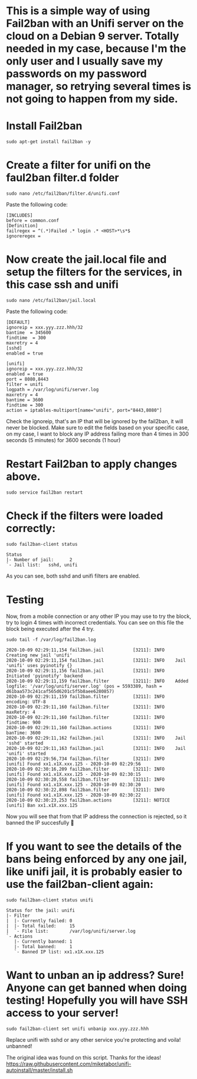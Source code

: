 # This is a simple way of using Fail2ban with an Unifi server on the cloud on a Debian 9 server. Totally needed in my case, because I'm the only user and I usually save my passwords on my password manager, so retrying several times is not going to happen from my side.

# Install Fail2ban
```
sudo apt-get install fail2ban -y
```
# Create a filter for unifi on the faul2ban filter.d folder
```
sudo nano /etc/fail2ban/filter.d/unifi.conf
```
Paste the following code:
```
[INCLUDES]
before = common.conf
[Definition]
failregex = ^(.*)Failed .* login .* <HOST>*\s*$
ignoreregex =
```
# Now create the jail.local file and setup the filters for the services, in this case ssh and unifi
```
sudo nano /etc/fail2ban/jail.local
```
Paste the following code:
```
[DEFAULT]
ignoreip = xxx.yyy.zzz.hhh/32
bantime  = 345600
findtime  = 300
maxretry = 4
[sshd]
enabled = true

[unifi]
ignoreip = xxx.yyy.zzz.hhh/32
enabled = true
port = 8080,8443
filter = unifi
logpath = /var/log/unifi/server.log
maxretry = 4
bantime = 3600
findtime = 300
action = iptables-multiport[name="unifi", port="8443,8080"]
```
Check the ignoreip, that's an IP that will be ignored by the fail2ban, it will never be blocked.
Make sure to edit the fields based on your specific case, on my case, I want to block any IP address failing more than 4 times in 300 seconds (5 minutes) for 3600 seconds (1 hour)

# Restart Fail2ban to apply changes above.
```
sudo service fail2ban restart
```
# Check if the filters were loaded correctly:
```
sudo fail2ban-client status
```
```
Status
|- Number of jail:      2
`- Jail list:   sshd, unifi
```
As you can see, both sshd and unifi filters are enabled.

# Testing
Now, from a mobile connection or any other IP you may use to try the block, try to login 4 times with incorrect credentials. You can see on this file the block being executed after the 4 try.
```
sudo tail -f /var/log/fail2ban.log
```
```
2020-10-09 02:29:11,154 fail2ban.jail           [3211]: INFO    Creating new jail 'unifi'
2020-10-09 02:29:11,154 fail2ban.jail           [3211]: INFO    Jail 'unifi' uses pyinotify {}
2020-10-09 02:29:11,156 fail2ban.jail           [3211]: INFO    Initiated 'pyinotify' backend
2020-10-09 02:29:11,159 fail2ban.filter         [3211]: INFO    Added logfile: '/var/log/unifi/server.log' (pos = 5593389, hash = d61baa573c241caf565d6201c5f5b8aee6280857)
2020-10-09 02:29:11,159 fail2ban.filter         [3211]: INFO      encoding: UTF-8
2020-10-09 02:29:11,160 fail2ban.filter         [3211]: INFO      maxRetry: 4
2020-10-09 02:29:11,160 fail2ban.filter         [3211]: INFO      findtime: 900
2020-10-09 02:29:11,160 fail2ban.actions        [3211]: INFO      banTime: 3600
2020-10-09 02:29:11,162 fail2ban.jail           [3211]: INFO    Jail 'sshd' started
2020-10-09 02:29:11,163 fail2ban.jail           [3211]: INFO    Jail 'unifi' started
2020-10-09 02:29:56,734 fail2ban.filter         [3211]: INFO    [unifi] Found xx1.x1X.xxx.125 - 2020-10-09 02:29:56
2020-10-09 02:30:16,209 fail2ban.filter         [3211]: INFO    [unifi] Found xx1.x1X.xxx.125 - 2020-10-09 02:30:15
2020-10-09 02:30:20,558 fail2ban.filter         [3211]: INFO    [unifi] Found xx1.x1X.xxx.125 - 2020-10-09 02:30:20
2020-10-09 02:30:22,898 fail2ban.filter         [3211]: INFO    [unifi] Found xx1.x1X.xxx.125 - 2020-10-09 02:30:22
2020-10-09 02:30:23,253 fail2ban.actions        [3211]: NOTICE  [unifi] Ban xx1.x1X.xxx.125
```
Now you will see that from that IP address the connection is rejected, so it banned the IP succesfully 🙂

# If you want to see the details of the bans being enforced by any one jail, like unifi jail, it is probably easier to use the fail2ban-client again:
```
sudo fail2ban-client status unifi
```
```
Status for the jail: unifi
|- Filter
|  |- Currently failed: 0
|  |- Total failed:     15
|  `- File list:        /var/log/unifi/server.log
`- Actions
   |- Currently banned: 1
   |- Total banned:     1
   `- Banned IP list: xx1.x1X.xxx.125
```
# Want to unban an ip address? Sure! Anyone can get banned when doing testing! Hopefully you will have SSH access to your server!
```
sudo fail2ban-client set unifi unbanip xxx.yyy.zzz.hhh
```
Replace unifi with sshd or any other service you're protecting and voila! unbanned!

The original idea was found on this script. Thanks for the ideas!
https://raw.githubusercontent.com/miketabor/unifi-autoinstall/master/install.sh
